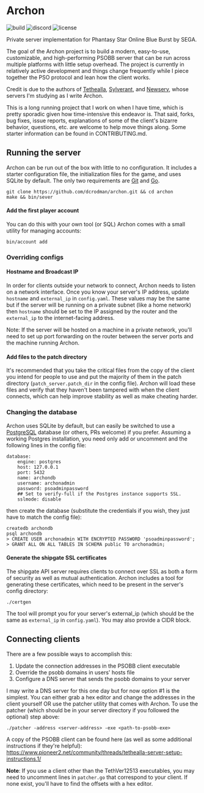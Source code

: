 # Archon
![build](https://github.com/dcrodman/archon/actions/workflows/build.yml/badge.svg?branch=master) 
![discord](https://img.shields.io/discord/819749462468984923) 
![license](https://img.shields.io/github/license/dcrodman/archon) 

Private server implementation for Phantasy Star Online Blue Burst by SEGA.

The goal of the Archon project is to build a modern, easy-to-use, customizable, and 
high-performing PSOBB server that can be run across multiple platforms with little 
setup overhead. The project is currently in relatively active development and things
change frequently while I piece together the PSO protocol and lean how the client works.

Credit is due to the authors of [Tethealla](http://pioneer2.net), 
[Sylverant](http://sylverant.net), and [Newserv](http://www.fuzziqersoftware.com), 
whose servers I'm studying as I write Archon.

This is a long running project that I work on when I have time, which is pretty sporadic
given how time-intensive this endeavor is. That said, forks, bug fixes, issue reports,
explanations of some of the client's bizarre behavior, questions, etc. are welcome to
help move things along. Some starter information can be found in CONTRIBUTING.md.

## Running the server

Archon can be run out of the box with little to no configuration. It includes a starter
configuration file, the initialization files for the game, and uses SQLite by default. The
only two requirements are [Git](https://git-scm.com/) and [Go](https://go.dev/doc/install).

    git clone https://github.com/dcrodman/archon.git && cd archon
    make && bin/sever

#### Add the first player account

You can do this with your own tool (or SQL) Archon comes with a small utility for managing accounts:

    bin/account add

### Overriding configs

#### Hostname and Broadcast IP

In order for clients outside your network to connect, Archon needs to listen on a network interface. Once
you know your server's IP address, update `hostname` and `external_ip` in `config.yaml`. These values may
be the same but if the server will be running on a private subnet (like a home network) then `hostname` 
should be set to the IP assigned by the router and the `external_ip` to the internet-facing address.

Note: If the server will be hosted on a machine in a private network, you'll need to set up port forwarding
on the router between the server ports and the machine running Archon. 

#### Add files to the patch directory

It's recommended that you take the critical files from the copy of the client you intend for people to
use and put the majority of them in the patch directory (`patch_server.patch_dir` in the config file).
Archon will load these files and verify that they haven't been tampered with when the client connects,
which can help improve stability as well as make cheating harder.

### Changing the database

Archon uses SQLite by default, but can easily be switched to use a [PostgreSQL](https://www.postgresql.org/) 
database (or others, PRs welcome) if you prefer. Assuming a working Postgres installation, you need only add
or uncomment and the following lines in the config file:

    database:
        engine: postgres
        host: 127.0.0.1
        port: 5432
        name: archondb
        username: archonadmin
        password: psoadminpassword
        ## Set to verify-full if the Postgres instance supports SSL.
        sslmode: disable

then create the database (substitute the credentials if you wish, they just have to match the config file):

    createdb archondb
    psql archondb
    > CREATE USER archonadmin WITH ENCRYPTED PASSWORD 'psoadminpassword';
    > GRANT ALL ON ALL TABLES IN SCHEMA public TO archonadmin;

#### Generate the shipgate SSL certificates

The shipgate API server requires clients to connect over SSL as both a form of security as well as
mutual authentication. Archon includes a tool for generating these certificates, which need to be
present in the server's config directory:

    ./certgen

The tool will prompt you for your server's external_ip (which should be the same as `external_ip`
in `config.yaml`). You may also provide a CIDR block.

## Connecting clients

There are a few possible ways to accomplish this:  
  1. Update the connection addresses in the PSOBB client executable
  2. Override the psobb domains in users' hosts file
  3. Configure a DNS server that sends the psobb domains to your server

I may write a DNS server for this one day but for now option #1 is the simplest. You can either grab
a hex editor and change the addresses in the client yourself OR use the patcher utility that comes 
with Archon. To use the patcher (which should be in your server directory if you followed the optional)
step above:

    ./patcher -address <server-address> -exe <path-to-psobb-exe> 

A copy of the PSOBB client can be found here (as well as some additional instructions if they're helpful):
https://www.pioneer2.net/community/threads/tethealla-server-setup-instructions.1/

**Note**: If you use a client other than the TethVer12513 executables, you may need to uncomment lines
in `patcher.go` that correspond to your client. If none exist, you'll have to find the offsets with a
hex editor.
